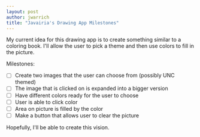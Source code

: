 ```yaml
---
layout: post
author: jwarrich
title: "Javairia's Drawing App Milestones"
---
```


My current idea for this drawing app is to create something similar to a coloring book. I'll allow the user to pick a theme and then use colors to fill in the picture.

Milestones:
- [ ] Create two images that the user can choose from (possibly UNC themed)
- [ ] The image that is clicked on is expanded into a bigger version
- [ ] Have different colors ready for the user to choose
- [ ] User is able to click color
- [ ] Area on picture is filled by the color
- [ ] Make a button that allows user to clear the picture

Hopefully, I'll be able to create this vision. 
